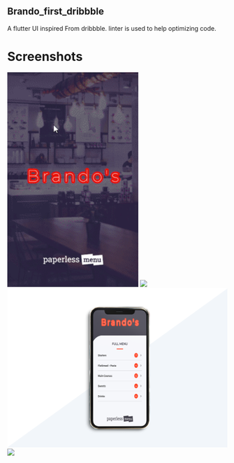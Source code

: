 ## Brando_first_dribbble

A flutter UI inspired From dribbble. linter is used to help optimizing code.

# Screenshots

<img src='screenshots/demo.gif' width="300" />
<img src='screenshots/sc1.png' width="800" />
<img src='screenshots/scr2.png' width="800" />
<img src='screenshots/scr3.png' width="800" />

